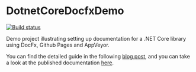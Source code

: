# DotnetCoreDocfxDemo

[![Build status](https://ci.appveyor.com/api/projects/status/en0x6hrvdbvmju63?svg=true)](https://ci.appveyor.com/project/markvincze/dotnetcore-docfx-demo)

Demo project illustrating setting up documentation for a .NET Core library using DocFx, Github Pages and AppVeyor.

You can find the detailed guide in the following [blog post](https://blog.markvincze.com/build-and-publish-documentation-and-api-reference-with-docfx-for-net-core-projects-2/), and you can take a look at the published documentation [here](https://markvincze.github.io/dotnetcore-docfx-demo/).